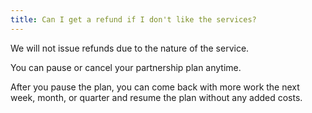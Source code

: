 ```yaml
---
title: Can I get a refund if I don't like the services?
---
```


We will not issue refunds due to the nature of the service.

You can pause or cancel your partnership plan anytime.

After you pause the plan, you can come back with more work the next week, month, or quarter and resume the plan without any added costs.
